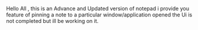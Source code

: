 Hello All ,
this is an Advance and Updated version of notepad
i provide you feature of pinning a note to a particular window/application opened
the Ui is not completed but ill be working on it.
